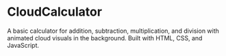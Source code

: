 # CloudCalculator
A basic calculator for addition, subtraction, multiplication, and division with animated cloud visuals in the background. Built with HTML, CSS, and JavaScript.
